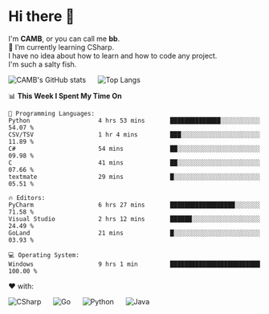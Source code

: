 # Hi there 👋
<!--
**CAMB-dev/CAMB-dev** is a ✨ _special_ ✨ repository because its `README.md` (this file) appears on your GitHub profile.

Here are some ideas to get you started:

- 🔭 I’m currently working on ...
- 🌱 I’m currently learning ...
- 👯 I’m looking to collaborate on ...
- 🤔 I’m looking for help with ...
- 💬 Ask me about ...
- 📫 How to reach me: ...
- 😄 Pronouns: ...
- ⚡ Fun fact: ...
-->
 I'm **CAMB**, or you can call me **bb**.  
 🌱 I’m currently learning CSharp.  
 I have no idea about how to learn and how to code any project.  
 I'm such a salty fish.
 
 
![CAMB's GitHub stats](https://github-readme-stats.vercel.app/api?username=CAMB-dev&show_icons=true&theme=tokyonight)
&nbsp;&nbsp;&nbsp;&nbsp;
![Top Langs](https://github-readme-stats.vercel.app/api/top-langs/?username=CAMB-dev&langs_count=5&theme=tokyonight)


<!--START_SECTION:waka-->
📊 **This Week I Spent My Time On** 

```text
💬 Programming Languages: 
Python                   4 hrs 53 mins       ██████████████░░░░░░░░░░░   54.07 % 
CSV/TSV                  1 hr 4 mins         ███░░░░░░░░░░░░░░░░░░░░░░   11.89 % 
C#                       54 mins             ██░░░░░░░░░░░░░░░░░░░░░░░   09.98 % 
C                        41 mins             ██░░░░░░░░░░░░░░░░░░░░░░░   07.66 % 
textmate                 29 mins             █░░░░░░░░░░░░░░░░░░░░░░░░   05.51 % 

🔥 Editors: 
PyCharm                  6 hrs 27 mins       ██████████████████░░░░░░░   71.58 % 
Visual Studio            2 hrs 12 mins       ██████░░░░░░░░░░░░░░░░░░░   24.49 % 
GoLand                   21 mins             █░░░░░░░░░░░░░░░░░░░░░░░░   03.93 % 

💻 Operating System: 
Windows                  9 hrs 1 min         █████████████████████████   100.00 % 
```


<!--END_SECTION:waka-->


❤ with:

![CSharp](https://img.shields.io/badge/CSharp-%23512BD4?style=for-the-badge&logo=.net)
&nbsp;&nbsp;&nbsp;&nbsp;
![Go](https://img.shields.io/badge/Go-000000?style=for-the-badge&logo=go)
&nbsp;&nbsp;&nbsp;&nbsp;
![Python](https://img.shields.io/badge/Python-000000?style=for-the-badge&logo=python)
&nbsp;&nbsp;&nbsp;&nbsp;
![Java](https://img.shields.io/badge/Java-964B00?style=for-the-badge&logo=openjdk)
